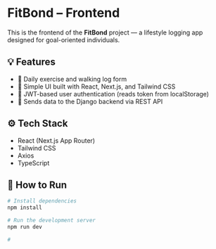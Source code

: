 # FitBond – Frontend

This is the frontend of the **FitBond** project — a lifestyle logging app designed for goal-oriented individuals.

## 💡 Features

- 🏃 Daily exercise and walking log form  
- 🧠 Simple UI built with React, Next.js, and Tailwind CSS  
- 🔐 JWT-based user authentication (reads token from localStorage)  
- 🔄 Sends data to the Django backend via REST API

## ⚙️ Tech Stack

- React (Next.js App Router)
- Tailwind CSS
- Axios
- TypeScript

## 🚀 How to Run

```bash
# Install dependencies
npm install

# Run the development server
npm run dev

# 

